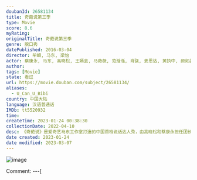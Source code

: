 ```yaml
---
doubanId: 26581134
title: 奇葩说第三季
type: Movie
score: 8.6
myRating: 
originalTitle: 奇葩说第三季
genre: 脱口秀
datePublished: 2016-03-04
director: 牟頔, 马东, 梁怡
actor: 蔡康永, 马东, 高晓松, 王嫣芸, 马薇薇, 范湉湉, 肖骁, 姜思达, 黄执中, 颜如晶, 邱晨, 大张伟, 张昊玥, 仇佩佩, 陈铭, 胡渐彪, 赵又廷, 陈咏开, 艾力
author: 
tags: [Movie]
state: 看过
url: https://movie.douban.com/subject/26581134/
aliases:
  - U_Can_U_Bibi
country: 中国大陆
language: 汉语普通话
IMDb: tt5520932
time: 
createTime: 2023-01-24 00:38:30
collectionDate: 2022-04-10
desc: 《奇葩说》是爱奇艺马东工作室打造的中国首档说话达人秀，由高晓松和蔡康永担任团长，旨在寻找华人华语世界中，观点独特、口才出众的“最会说话的人”。
date created: 2023-01-24
date modified: 2023-03-07
---
```


![image](p2324832785.jpg)

Comment:
---[